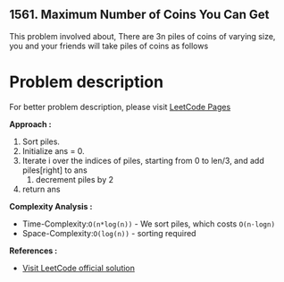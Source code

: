 ## 1561. Maximum Number of Coins You Can Get

This problem involved about, There are 3n piles of coins of varying size, you and your friends will take piles of coins as follows

# Problem description

For better problem description, please visit [LeetCode Pages](https://leetcode.com/problems/maximum-number-of-coins-you-can-get/description)

**Approach :**<br/>

1. Sort piles.
2. Initialize ans = 0.
3. Iterate i over the indices of piles, starting from 0 to len/3, and add piles[right] to ans
    1. decrement piles by 2
4. return ans

**Complexity Analysis :**<br/>

-   Time-Complexity:`O(n*log(n))` - We sort piles, which costs `O(n⋅log⁡n)`
-   Space-Complexity:`O(log(n))` - sorting required

**References :**<br/>

-   [Visit LeetCode official solution](https://leetcode.com/problems/maximum-number-of-coins-you-can-get/editorial)
